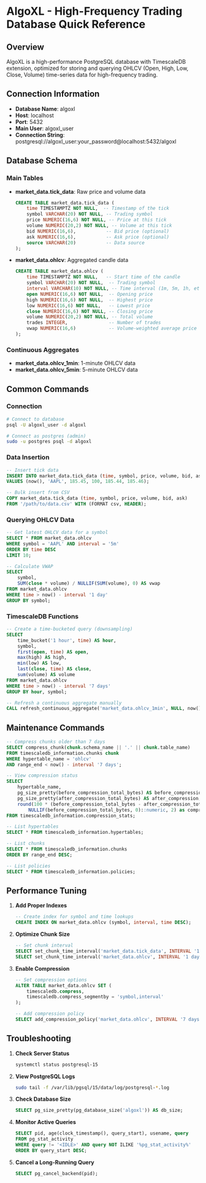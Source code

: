# AlgoXL - High-Frequency Trading Database Quick Reference

## Overview

AlgoXL is a high-performance PostgreSQL database with TimescaleDB extension, optimized for storing and querying OHLCV (Open, High, Low, Close, Volume) time-series data for high-frequency trading.

## Connection Information

- **Database Name**: algoxl
- **Host**: localhost
- **Port**: 5432
- **Main User**: algoxl_user
- **Connection String**: postgresql://algoxl_user:your_password@localhost:5432/algoxl

## Database Schema

### Main Tables

- **market_data.tick_data**: Raw price and volume data
  ```sql
  CREATE TABLE market_data.tick_data (
      time TIMESTAMPTZ NOT NULL,  -- Timestamp of the tick
      symbol VARCHAR(20) NOT NULL, -- Trading symbol
      price NUMERIC(16,6) NOT NULL, -- Price at this tick
      volume NUMERIC(20,2) NOT NULL, -- Volume at this tick
      bid NUMERIC(16,6),           -- Bid price (optional)
      ask NUMERIC(16,6),           -- Ask price (optional)
      source VARCHAR(20)           -- Data source
  );
  ```

- **market_data.ohlcv**: Aggregated candle data
  ```sql
  CREATE TABLE market_data.ohlcv (
      time TIMESTAMPTZ NOT NULL,   -- Start time of the candle
      symbol VARCHAR(20) NOT NULL,  -- Trading symbol
      interval VARCHAR(10) NOT NULL, -- Time interval (1m, 5m, 1h, etc.)
      open NUMERIC(16,6) NOT NULL,  -- Opening price
      high NUMERIC(16,6) NOT NULL,  -- Highest price
      low NUMERIC(16,6) NOT NULL,   -- Lowest price
      close NUMERIC(16,6) NOT NULL, -- Closing price
      volume NUMERIC(20,2) NOT NULL, -- Total volume
      trades INTEGER,               -- Number of trades
      vwap NUMERIC(16,6)            -- Volume-weighted average price
  );
  ```

### Continuous Aggregates

- **market_data.ohlcv_1min**: 1-minute OHLCV data
- **market_data.ohlcv_5min**: 5-minute OHLCV data

## Common Commands

### Connection

```bash
# Connect to database
psql -U algoxl_user -d algoxl

# Connect as postgres (admin)
sudo -u postgres psql -d algoxl
```

### Data Insertion

```sql
-- Insert tick data
INSERT INTO market_data.tick_data (time, symbol, price, volume, bid, ask)
VALUES (now(), 'AAPL', 185.45, 100, 185.44, 185.46);

-- Bulk insert from CSV
COPY market_data.tick_data (time, symbol, price, volume, bid, ask)
FROM '/path/to/data.csv' WITH (FORMAT csv, HEADER);
```

### Querying OHLCV Data

```sql
-- Get latest OHLCV data for a symbol
SELECT * FROM market_data.ohlcv
WHERE symbol = 'AAPL' AND interval = '5m'
ORDER BY time DESC
LIMIT 10;

-- Calculate VWAP
SELECT 
    symbol,
    SUM(close * volume) / NULLIF(SUM(volume), 0) AS vwap
FROM market_data.ohlcv
WHERE time > now() - interval '1 day'
GROUP BY symbol;
```

### TimescaleDB Functions

```sql
-- Create a time-bucketed query (downsampling)
SELECT
    time_bucket('1 hour', time) AS hour,
    symbol,
    first(open, time) AS open,
    max(high) AS high,
    min(low) AS low,
    last(close, time) AS close,
    sum(volume) AS volume
FROM market_data.ohlcv
WHERE time > now() - interval '7 days'
GROUP BY hour, symbol;

-- Refresh a continuous aggregate manually
CALL refresh_continuous_aggregate('market_data.ohlcv_1min', NULL, now());
```

## Maintenance Commands

```sql
-- Compress chunks older than 7 days
SELECT compress_chunk(chunk.schema_name || '.' || chunk.table_name)
FROM timescaledb_information.chunks chunk
WHERE hypertable_name = 'ohlcv'
AND range_end < now() - interval '7 days';

-- View compression status
SELECT
    hypertable_name,
    pg_size_pretty(before_compression_total_bytes) AS before_compression,
    pg_size_pretty(after_compression_total_bytes) AS after_compression,
    round(100 * (before_compression_total_bytes - after_compression_total_bytes) / 
        NULLIF(before_compression_total_bytes, 0)::numeric, 2) as compression_ratio
FROM timescaledb_information.compression_stats;

-- List hypertables
SELECT * FROM timescaledb_information.hypertables;

-- List chunks
SELECT * FROM timescaledb_information.chunks
ORDER BY range_end DESC;

-- List policies
SELECT * FROM timescaledb_information.policies;
```

## Performance Tuning

1. **Add Proper Indexes**
   ```sql
   -- Create index for symbol and time lookups
   CREATE INDEX ON market_data.ohlcv (symbol, interval, time DESC);
   ```

2. **Optimize Chunk Size**
   ```sql
   -- Set chunk interval
   SELECT set_chunk_time_interval('market_data.tick_data', INTERVAL '1 hour');
   SELECT set_chunk_time_interval('market_data.ohlcv', INTERVAL '1 day');
   ```

3. **Enable Compression**
   ```sql
   -- Set compression options
   ALTER TABLE market_data.ohlcv SET (
       timescaledb.compress,
       timescaledb.compress_segmentby = 'symbol,interval'
   );
   
   -- Add compression policy
   SELECT add_compression_policy('market_data.ohlcv', INTERVAL '7 days');
   ```

## Troubleshooting

1. **Check Server Status**
   ```bash
   systemctl status postgresql-15
   ```

2. **View PostgreSQL Logs**
   ```bash
   sudo tail -f /var/lib/pgsql/15/data/log/postgresql-*.log
   ```

3. **Check Database Size**
   ```sql
   SELECT pg_size_pretty(pg_database_size('algoxl')) AS db_size;
   ```

4. **Monitor Active Queries**
   ```sql
   SELECT pid, age(clock_timestamp(), query_start), usename, query
   FROM pg_stat_activity
   WHERE query != '<IDLE>' AND query NOT ILIKE '%pg_stat_activity%'
   ORDER BY query_start DESC;
   ```

5. **Cancel a Long-Running Query**
   ```sql
   SELECT pg_cancel_backend(pid);
   ```